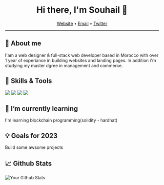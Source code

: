 <h1 align="center">Hi there, I'm Souhail 👋</h1>
<p align="center">
  <a href="https://souhailweb.vercel.app/">Website</a> •
  <a href="mailto:elabbouyisouhail@gmail.com">Email</a> •
  <a href="https://x.com/SouhailDev">Twitter</a>
</p>

---

## 🧐 About me

I'am a web designer & full-stack web developer based in Morocco with over 1 year of experiance in building websites and landing pages. In addition i'm studying my master dgree in management and commerce.

## 🔧 Skills & Tools

<img src="https://img.shields.io/badge/javascript-informational?style=flat&logo=javascript&logoColor=white&color=yellow"> <img src="https://img.shields.io/badge/python-informational?style=flat&logo=python&logoColor=white&color=[Language 2 color]"> <img src="https://img.shields.io/badge/React-informational?style=flat&logo=react&logoColor=white&color=blue"> <img src="https://img.shields.io/badge/django-informational?style=flat&logo=django&logoColor=white&color=[Tool 2 color]">

## 🌱 I’m currently learning

I'm learning blockchain programming(solidity - hardhat)

## 💡 Goals for 2023

Build some awsome projects

## 📈 Github Stats

<p><img src="https://github-readme-stats.vercel.app/api?username=souhail404&show_icons=true&count_private=true&hide_border=true" alt="Your Github Stats"></p>


